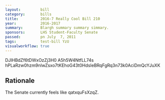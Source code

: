 ```yaml
---
layout:         bill
category:       bills
title:          2016-7 Really Cool Bill 210
year:           2016-2017
summary:        Blargh summary summary simmary.
sponsors:       LHS Student-Faculty Senate
passed:         pn July  7, 2011
tags:           test-bill YzU
visualworkflow: true
---
```



DJlHBdZf6tDWxOzZj3H0 A5h5W4NtfLL74s hPLaRzw0hzm9nlwZsxo7tKEhoG43t0HdsIeBRqFgRq3n73k0AciDmQcYJuXK 




Rationale
---------
The Senate currently feels like qatxquFsXzqZ.
